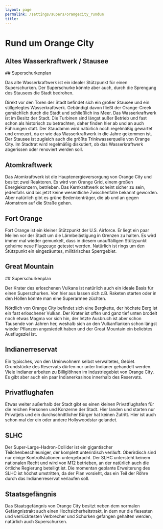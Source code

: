 ```yaml
---
layout: page
permalink: /settings/supers/orangecity_rundum
title: 
---
```


# Rund um Orange City

## Altes Wasserkraftwerk / Stausee

<aside>
<div class="beispiel">
## Superschurkenplan

Das alte Wasserkraftwerk ist ein idealer Stützpunkt für einen Superschurken. Der Superschurke könnte aber auch, durch die Sprengung des Stausees die Stadt bedrohen.

</div>
</aside>
Direkt vor den Toren der Stadt befindet sich ein großer Stausee und ein stillgelegtes Wasserkraftwerk. Gebändigt davon fließt der Orange-Creek gemächlich durch die Stadt und schließlich ins Meer. Das Wasserkraftwerk ist im Besitz der Stadt. Die Turbinen sind längst außer Betrieb und fast schon als historisch zu betrachten, daher finden hier ab und an auch Führungen statt. Der Staudamm wird natürlich noch regelmäßig gewartet und erneuert, da er wie das Wasserkraftwerk in die Jahre gekommen ist. Der Stausee ist zugleich auch die größte Trinkwasserquelle von Orange City. Im Stadtrat wird regelmäßig diskutiert, ob das Wasserkraftwerk abgerissen oder renoviert werden soll.

## Atomkraftwerk

Das Atomkraftwerk ist die Hauptenergieversorgung von Orange City und besitzt zwei Reaktoren. Es wird von Orange Grid, einem großen Energiekonzern, betrieben. Das Kernkraftwerk scheint sicher zu sein, jedenfalls sind bis jetzt keine wesentliche Zwischenfälle bekannt geworden. Aber natürlich gibt es grüne Bedenkenträger, die ab und an gegen Atomstrom auf die Straße gehen.

## Fort Orange

Fort Orange ist ein kleiner Stützpunkt der U.S. Airforce. Er liegt ein paar Meilen vor der Stadt um die Lärmbelästigung in Grenzen zu halten. Es wird immer mal wieder gemunkelt, dass in diesem unauffälligen Stützpunkt geheime neue Flugzeuge getestet werden. Natürlich ist rings um den Stützpunkt ein eingezäuntes, militärisches Sperrgebiet.

## Great Mountain

<aside>
<div class="beispiel">
## Superschurkenplan

Der Krater des erloschenen Vulkans ist natürlich auch ein ideale Basis für einen Superschurken. Von hier aus lassen sich z.B. Raketen starten oder in den Höllen könnte man eine Superarmee züchten.

</div>
</aside>
Nördlich von Orange City befindet sich eine Bergkette, der höchste Berg ist ein fast erloschener Vulkan. Der Krater ist offen und ganz tief unten brodelt noch etwas Magma vor sich hin, der letzte Ausbruch ist aber schon Tausende von Jahren her, weshalb sich an den Vulkanflanken schon längst wieder Pflanzen angesiedelt haben und der Great Mountain ein beliebtes Ausflugsziel ist.

## Indianerreservat

Ein typisches, von den Ureinwohnern selbst verwaltetes, Gebiet. Grundstücke des Reservats dürfen nur unter Indianer gehandelt werden. Viele Indianer arbeiten zu Billiglöhnen im Industriegebiet von Orange City. Es gibt aber auch ein paar Indianerkasinos innerhalb des Reservats.

## Privatflughafen

Etwas weiter außerhalb der Stadt gibt es einen kleinen Privatflughafen für die reichen Personen und Konzerne der Stadt. Hier landen und starten nur Privatjets und ein durchschnittlicher Bürger hat keinen Zutritt. Hier ist auch schon mal der ein oder andere Hollywoodstar gelandet.

## SLHC

Der Super-Large-Hadron-Collider ist ein gigantischer Teilchenbeschleuniger, der komplett unterirdisch verläuft. Oberirdisch sind nur einige Kontrollstationen untergebracht. Der SLHC untersteht keinem nationalen Recht und wird von M12 betrieben, an der natürlich auch die örtliche Regierung beteiligt ist. Die momentan geplante Erweiterung des SLHC ist höchst umstritten, da der Plan vorsieht, das ein Teil der Röhre durch das Indianerreservat verlaufen soll.

## Staatsgefängnis

Das Staatsgefängnis von Orange City besitzt neben dem normalen Gefängnistrakt auch einen Hochsicherheitstrakt, in dem nur die fiesesten und verrücktesten Verbrecher und Schurken gefangen gehalten werden, natürlich auch Superschurken.

